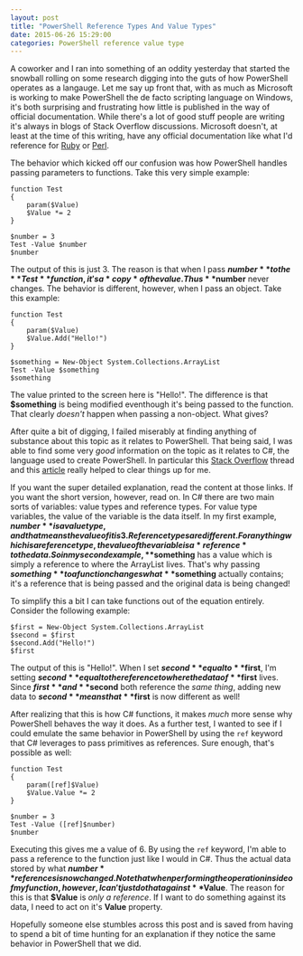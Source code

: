 ```yaml
---
layout: post
title: "PowerShell Reference Types And Value Types"
date: 2015-06-26 15:29:00
categories: PowerShell reference value type
---
```

A coworker and I ran into something of an oddity yesterday that started the snowball rolling on some research digging into the guts of how PowerShell operates as a langauge. Let me say up front that, with as much as Microsoft is working to make PowerShell the de facto scripting language on Windows, it's both surprising and frustrating how little is published in the way of official documentation. While there's a lot of good stuff people are writing it's always in blogs of Stack Overflow discussions. Microsoft doesn't, at least at the time of this writing, have any official documentation like what I'd reference for [Ruby][ruby] or [Perl][perl].

The behavior which kicked off our confusion was how PowerShell handles passing parameters to functions. Take this very simple example:

    function Test
    {
        param($Value)
        $Value *= 2
    }
    
    $number = 3
    Test -Value $number
    $number

The output of this is just 3. The reason is that when I pass **$number** to the **Test** function, it's a *copy* of the value. Thus **$number** never changes. The behavior is different, however, when I pass an object. Take this example:

    function Test
    {
        param($Value)
        $Value.Add("Hello!")
    }
    
    $something = New-Object System.Collections.ArrayList
    Test -Value $something
    $something

The value printed to the screen here is "Hello!". The difference is that **$something** is being modified eventhough it's being passed to the function. That clearly *doesn't* happen when passing a non-object. What gives?

After quite a bit of digging, I failed miserably at finding anything of substance about this topic as it relates to PowerShell. That being said, I was able to find some very *good* information on the topic as it relates to C#, the language used to create PowerShell. In particular this [Stack Overflow][stack] thread and this [article][article] really helped to clear things up for me.

If you want the super detailed explanation, read the content at those links. If you want the short version, however, read on. In C# there are two main sorts of variables: value types and reference types. For value type variables, the value of the variable is the data itself. In my first example, **$number** is a value type, and that means the value of it is 3. Reference types are different. For anything which is a reference type, the value of the variable is a *reference* to the data. So in my second example, **$something** has a value which is simply a reference to where the ArrayList lives. That's why passing **$something** to a function changes what **$something** actually contains; it's a reference that is being passed and the original data is being changed!

To simplify this a bit I can take functions out of the equation entirely. Consider the following example:

    $first = New-Object System.Collections.ArrayList
    $second = $first
    $second.Add("Hello!")
    $first

The output of this is "Hello!". When I set **$second** equal to **$first**, I'm setting **$second** equal to the reference to where the data of **$first** lives. Since **$first** and **$second** both reference the *same thing*, adding new data to **$second** means that **$first** is now different as well!

After realizing that this is how C# functions, it makes *much* more sense why PowerShell behaves the way it does. As a further test, I wanted to see if I could emulate the same behavior in PowerShell by using the `ref` keyword that C# leverages to pass primitives as references. Sure enough, that's possible as well:

    function Test
    {
        param([ref]$Value)
        $Value.Value *= 2
    }

    $number = 3
    Test -Value ([ref]$number)
    $number

Executing this gives me a value of 6. By using the `ref` keyword, I'm able to pass a reference to the function just like I would in C#. Thus the actual data stored by what **$number** references is now changed. Note that when performing the operation inside of my function, however, I can't just do that against **$Value**. The reason for this is that **$Value** is *only a reference*. If I want to do something against its data, I need to act on it's **Value** property.

Hopefully someone else stumbles across this post and is saved from having to spend a bit of time hunting for an explanation if they notice the same behavior in PowerShell that we did.

[ruby]: http://ruby-doc.org/core-2.2.1/
[perl]: http://perldoc.perl.org/perlapi.html
[stack]: http://stackoverflow.com/questions/23041297/why-are-objects-automatically-passed-by-reference
[article]: http://www.yoda.arachsys.com/csharp/parameters.html
